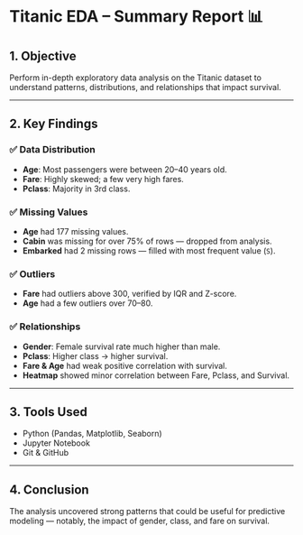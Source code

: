 # Titanic EDA – Summary Report 📊

## 1. Objective

Perform in-depth exploratory data analysis on the Titanic dataset to understand patterns, distributions, and relationships that impact survival.

---

## 2. Key Findings

### ✅ Data Distribution

- **Age**: Most passengers were between 20–40 years old.
- **Fare**: Highly skewed; a few very high fares.
- **Pclass**: Majority in 3rd class.

### ✅ Missing Values

- **Age** had 177 missing values.
- **Cabin** was missing for over 75% of rows — dropped from analysis.
- **Embarked** had 2 missing rows — filled with most frequent value (`S`).

### ✅ Outliers

- **Fare** had outliers above 300, verified by IQR and Z-score.
- **Age** had a few outliers over 70–80.

### ✅ Relationships

- **Gender**: Female survival rate much higher than male.
- **Pclass**: Higher class → higher survival.
- **Fare & Age** had weak positive correlation with survival.
- **Heatmap** showed minor correlation between Fare, Pclass, and Survival.

---

## 3. Tools Used

- Python (Pandas, Matplotlib, Seaborn)
- Jupyter Notebook
- Git & GitHub

---

## 4. Conclusion

The analysis uncovered strong patterns that could be useful for predictive modeling — notably, the impact of gender, class, and fare on survival.

